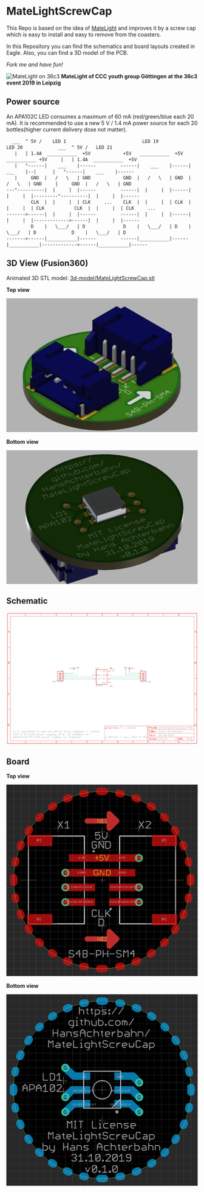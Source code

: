 # MateLightScrewCap
This Repo is based on the idea of [MateLight](http://matelight.rocks/) and improves it by a screw cap which is easy to install and easy to remove from the coasters.

In this Repository you can find the schematics and board layouts created in Eagle. Also, you can find a 3D model of the PCB.

*Fork me and have fun!*

![MateLight on 36c3](https://git.cccgoe.de/jugendgruppe/website/-/raw/master/res/pic/MateLight36c3.jpg)
**MateLight of CCC youth group Göttingen at the 36c3 event 2019 in Leipzig**


## Power source

An APA102C LED consumes a maximum of 60 mA (red/green/blue each 20 mA). It is recommended to use a new 5 V / 1.4 mA power source for each 20 bottles(higher current delivery dose not matter).

```
  ___  ^ 5V /    LED 1                            LED 19             LED 20             ___  ^ 5V /   LED 21
   |   | 1.4A  ___________  +5V            +5V   ___________  +5V    ___________ +5V     |   | 1.4A  ___________  +5V
   |   °------|    ___    |------         ------|    ___    |------|    ___    |--|      |   °------|    ___    |------
   |     GND  |   /   \   | GND            GND  |   /   \   | GND  |   /   \   | GND     |     GND  |   /   \   | GND
---°----------|  |     |  |------         ------|  |     |  |------|  |     |  |---------°----------|  |     |  |------
         CLK  |  |     |  | CLK     ...    CLK  |  |     |  | CLK  |  |     |  | CLK           CLK  |  |     |  | CLK     ...
------->------|  |     |  |------         ------|  |     |  |------|  |     |  |------------->------|  |     |  |------
         D    |   \___/   | D              D    |   \___/   | D    |   \___/   | D             D    |   \___/   | D
------->------|___________|------         ------|___________|------|___________|------------->------|___________|------
```

## 3D View (Fusion360)

Animated 3D STL model: [3d-model/MateLightScrewCap.stl](https://github.com/HansAchterbahn/MateLightScrewCap/blob/master/3d-model/MateLightScrewCap.stl)

__Top view__

![3D top view](doku/3D-Top.png)

__Bottom view__

![3D bottom view](doku/3D-Bottom.png)

## Schematic

![Schematic view](doku/Schematic.png)

## Board

__Top view__

![Board top view](doku/Board-Top.png)

__Bottom view__

![Board top view](doku/Board-Bottom.png)
